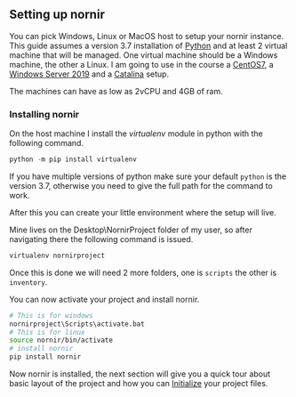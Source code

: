 ## Setting up nornir

You can pick Windows, Linux or MacOS host to setup your nornir instance.
This guide assumes a version 3.7 installation of [Python](https://www.python.org/downloads/release/python-370/) and at least 2 virtual machine that will be managed.
One virtual machine should be a Windows machine, the other a Linux. I am going to use in the course a [CentOS7](https://www.centos.org/download/), a [Windows Server 2019](https://www.microsoft.com/en-us/cloud-platform/windows-server) and a [Catalina](https://www.apple.com/hu/macos/catalina/) setup. 

The machines can have as low as 2vCPU and 4GB of ram.

### Installing nornir

On the host machine I install the *virtualenv* module in python with the following command.

``` python
python -m pip install virtualenv
```

If you have multiple versions of python make sure your default `python` is the version 3.7, otherwise you need to give the full path for the command to work.

After this you can create your little environment where the setup will live.

Mine lives on the Desktop\NornirProject folder of my user, so after navigating there the following command is issued.

``` python
virtualenv nornirproject
```

Once this is done we will need 2 more folders, one is `scripts` the other is `inventory`.

You can now activate your project and install nornir.

``` bash
# This is for windows
nornirproject\Scripts\activate.bat
# This is for linux
source nornir/bin/activate
# install nornir
pip install nornir
```

Now nornir is installed, the next section will give you a quick tour about basic layout of the project and how you can [Initialize](../Initialize) your project files.



